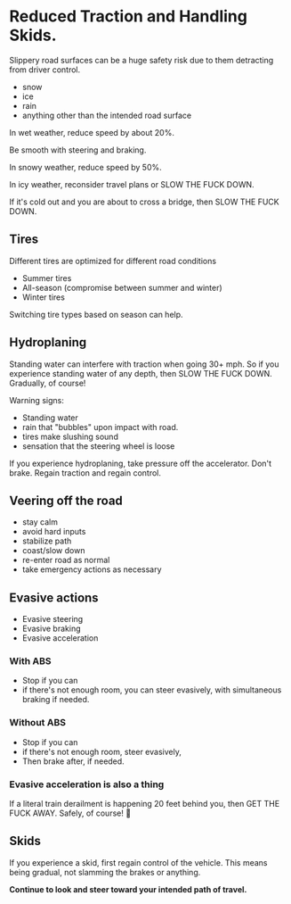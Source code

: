 # Reduced Traction and Handling Skids.


Slippery road surfaces can be a huge safety risk due to them detracting from driver control.

* snow
* ice
* rain
* anything other than the intended road surface

In wet weather, reduce speed by about 20%. 

Be smooth with steering and braking.

In snowy weather, reduce speed by 50%. 


In icy weather, reconsider travel plans or SLOW THE FUCK DOWN. 

If it's cold out and you are about to cross a bridge, then SLOW THE FUCK DOWN.

## Tires

Different tires are optimized for different road conditions

* Summer tires
* All-season (compromise between summer and winter)
* Winter tires

Switching tire types based on season can help.

## Hydroplaning

Standing water can interfere with traction when going 30+ mph. So if you experience standing water of any depth, then SLOW THE FUCK DOWN. Gradually, of course! 

Warning signs:
* Standing water
* rain that "bubbles" upon impact with road.
* tires make slushing sound
* sensation that the steering wheel is loose

If you experience hydroplaning, take pressure off the accelerator. Don't brake. Regain traction and regain control.

## Veering off the road

* stay calm
* avoid hard inputs
* stabilize path
* coast/slow down
* re-enter road as normal
* take emergency actions as necessary

## Evasive actions

* Evasive steering
* Evasive braking
* Evasive acceleration

### With ABS
* Stop if you can
* if there's not enough room, you can steer evasively, with simultaneous braking if needed. 

### Without ABS
* Stop if you can 
* if there's not enough room, steer evasively,
* Then brake after, if needed.

### Evasive acceleration is also a thing

If a literal train derailment is happening 20 feet behind you, then GET THE FUCK AWAY. Safely, of course! 🙂



## Skids

If you experience a skid, first regain control of the vehicle. This means being gradual, not slamming the brakes or anything.

**Continue to look and steer toward your intended path of travel.**




